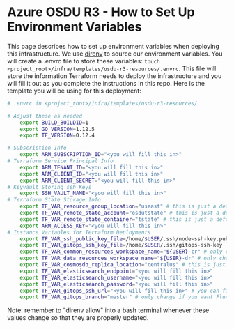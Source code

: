 # Azure OSDU R3 - How to Set Up Environment Variables

This page describes how to set up environment variables when deploying this infrastructure. We use [direnv](https://direnv.net/) to source our environment variables. You will create a .envrc file to store these variables: `touch <project_root>/infra/templates/osdu-r3-resources/.envrc`. This file will store the information Terraform needs to deploy the infrastructure and you will fill it out as you complete the instructions in this repo. Here is the template you will be using for this deployment:
```bash
# .envrc in <project_root>/infra/templates/osdu-r3-resources/

# Adjust these as needed
    export BUILD_BUILDID=1
    export GO_VERSION=1.12.5
    export TF_VERSION=0.12.4

# Subscription Info
    export ARM_SUBSCRIPTION_ID="<you will fill this in>"
# Terraform Service Principal Info
    export ARM_TENANT_ID="<you will fill this in>"
    export ARM_CLIENT_ID="<you will fill this in>"
    export ARM_CLIENT_SECRET="<you will fill this in>"
# Keyvault Storing ssh Keys
    export SSH_VAULT_NAME="<you will fill this in>"
# Terraform State Storage Info
    export TF_VAR_resource_group_location="useast" # this is just a default value, change it if you'd like
    export TF_VAR_remote_state_account="osdutstate" # this is just a default value, change it if you'd like
    export TF_VAR_remote_state_container="tstate" # this is just a default value, change it if you'd like
    export ARM_ACCESS_KEY="<you will fill this in>"
# Instance Variables for Terraform Deployments
    export TF_VAR_ssh_public_key_file=/home/$USER/.ssh/node-ssh-key.pub
    export TF_VAR_gitops_ssh_key_file=/home/$USER/.ssh/gitops-ssh-key
    export TF_VAR_common_resources_workspace_name="${USER}-cr" # only change this is you name you workspace to something other than what the instructions say
    export TF_VAR_data_resources_workspace_name="${USER}-dr" # only change this is you name you workspace to something other than what the instructions say
    export TF_VAR_cosmosdb_replica_location="centralus" # this is just a default value, change it if you'd like
    export TF_VAR_elasticsearch_endpoint="<you will fill this in>"
    export TF_VAR_elasticsearch_username="<you will fill this in>"
    export TF_VAR_elasticsearch_password="<you will fill this in>"
    export TF_VAR_gitops_ssh_url="<you will fill this in>" # you can find this in the Flux repo you create, it will look something like git@github.com:Azure/osdu-infrastructure.git
    export TF_VAR_gitops_branch="master" # only change if you want Flux to watch a branch other than master
```
Note: remember to "direnv allow" into a bash terminal whenever these values change so that they are properly updated.